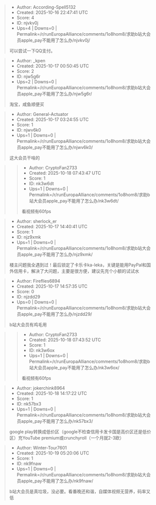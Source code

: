 > - Author: According-Spell5132
> - Created: 2025-10-16 22:47:41 UTC
> - Score: 4
> - ID: njvkv0j
> - Ups=4 | Downs=0 | Permalink=/r/runEuropaAlliance/comments/1o8hom8/求助b站大会员apple_pay不能用了怎么办/njvkv0j/
>
> 可以尝试一下QQ支付。

> - Author: _kpen
> - Created: 2025-10-17 00:50:45 UTC
> - Score: 2
> - ID: njw5g6r
> - Ups=2 | Downs=0 | Permalink=/r/runEuropaAlliance/comments/1o8hom8/求助b站大会员apple_pay不能用了怎么办/njw5g6r/
>
> 淘宝，咸鱼顺便买

> - Author: General-Actuator
> - Created: 2025-10-17 03:24:55 UTC
> - Score: 1
> - ID: njwv6k0
> - Ups=1 | Downs=0 | Permalink=/r/runEuropaAlliance/comments/1o8hom8/求助b站大会员apple_pay不能用了怎么办/njwv6k0/
>
> 这大会员干啥的

>> - Author: CryptoFan2733
>> - Created: 2025-10-18 07:43:47 UTC
>> - Score: 1
>> - ID: nk3w6dt
>> - Ups=1 | Downs=0 | Permalink=/r/runEuropaAlliance/comments/1o8hom8/求助b站大会员apple_pay不能用了怎么办/nk3w6dt/
>>
>> 看视频有60fps

> - Author: sherlock_er
> - Created: 2025-10-17 14:40:41 UTC
> - Score: 1
> - ID: njz9xmk
> - Ups=1 | Downs=0 | Permalink=/r/runEuropaAlliance/comments/1o8hom8/求助b站大会员apple_pay不能用了怎么办/njz9xmk/
>
> 楼主问题我全遇到过！最后锁定了卡乐卡ka-leka，关键是能用PayPal和国外信用卡，解决了大问题，主要是很方便，建议先充个小额的试试水

> - Author: Fireflies6894
> - Created: 2025-10-17 14:57:35 UTC
> - Score: 0
> - ID: njzdd29
> - Ups=0 | Downs=0 | Permalink=/r/runEuropaAlliance/comments/1o8hom8/求助b站大会员apple_pay不能用了怎么办/njzdd29/
>
> b站大会员有鸡毛用

>> - Author: CryptoFan2733
>> - Created: 2025-10-18 07:43:52 UTC
>> - Score: 1
>> - ID: nk3w6ox
>> - Ups=1 | Downs=0 | Permalink=/r/runEuropaAlliance/comments/1o8hom8/求助b站大会员apple_pay不能用了怎么办/nk3w6ox/
>>
>> 看视频有60fps

> - Author: jokerchink8964
> - Created: 2025-10-18 14:17:22 UTC
> - Score: 1
> - ID: nk57bx3
> - Ups=1 | Downs=0 | Permalink=/r/runEuropaAlliance/comments/1o8hom8/求助b站大会员apple_pay不能用了怎么办/nk57bx3/
>
> google play转换成低价区（google不检查信用卡发卡国是高价区还是低价区）充YouTube premium或crunchyroll（一个月就2-3欧）

> - Author: Winter-Tour7601
> - Created: 2025-10-19 05:20:06 UTC
> - Score: 1
> - ID: nk9fnaw
> - Ups=1 | Downs=0 | Permalink=/r/runEuropaAlliance/comments/1o8hom8/求助b站大会员apple_pay不能用了怎么办/nk9fnaw/
>
> b站大会员是真垃圾，没必要。看番晚还和谐，自媒体视频无营养，码率又低
